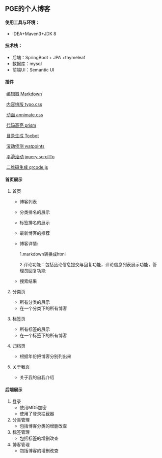 ## PGE的个人博客

#### 使用工具与环境：

+ IDEA+Maven3+JDK 8 

#### 技术栈：

 * 后端：SpringBoot + JPA +thymeleaf
 *  数据库：mysql
 *  前端UI：Semantic UI

#### 插件

​	[编辑器 Markdown](https://pandao.github.io/editor.md/)

​	[内容排版 typo.css](https://github.com/sofish/typo.css)

​	[动画 annimate.css](https://animate.style/)

​	[代码高亮 prism](https://github.com/PrismJS/prism)

​	[目录生成 Tocbot](https://tscanlin.github.io/tocbot/)

​	[滚动侦测 watpoints](http://imakewebthings.com/waypoints/)

​	[平滑滚动 jquery.scrollTo](https://github.com/flesler/jquery.scrollTo)

​	[二维码生成 qrcode.js](https://davidshimjs.github.io/qrcodejs/)



#### 首页展示

   1. 首页	

      + 博客列表

      + 分类排名的展示

      + 标签排名的展示

      + 最新博客的推荐

      + 博客详情:

        1.markdown转换成html

        2.评论功能：包括品论信息提交与回复功能，评论信息列表展示功能，管理员回复功能

      + 搜索结果

   2. 分类页

      + 所有分类的展示
      + 在一个分类下的所有博客

   3. 标签页

      + 所有标签的展示
      + 在一个标签下的所有博客

   4. 归档页

      + 根据年份把博客分别列出来

   5. 关于我页

      + 关于我的自我介绍

      

#### 后端展示

1. 登录
   + 使用MD5加密
   + 使用了登录拦截器
2. 分类管理
   + 包括博客分类的增删改查
3. 标签管理
   + 包括标签的增删改查
4. 博客管理
   + 包括博客的增删改查





​		